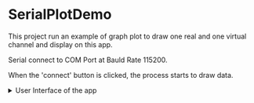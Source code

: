 # SerialPlotDemo
This project run an example of graph plot to draw one real and one virtual channel and display on this app.

Serial connect to COM Port at Bauld Rate 115200.

When the 'connect' button is clicked, the process starts to draw data.

<details>
  <summary>User Interface of the app</summary>

  ![Description](https://github.com/LongNguyen1984/SerialPlotDemo/blob/main/GUIdemo.png)

</details>
